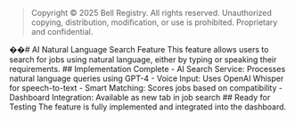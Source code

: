> Copyright © 2025 Bell Registry. All rights reserved.
> Unauthorized copying, distribution, modification, or use is prohibited.
> Proprietary and confidential.
>

��#   A I   N a t u r a l   L a n g u a g e   S e a r c h   F e a t u r e 
 
 T h i s   f e a t u r e   a l l o w s   u s e r s   t o   s e a r c h   f o r   j o b s   u s i n g   n a t u r a l   l a n g u a g e ,   e i t h e r   b y   t y p i n g   o r   s p e a k i n g   t h e i r   r e q u i r e m e n t s . 
 
 # #   I m p l e m e n t a t i o n   C o m p l e t e 
 
 -   A I   S e a r c h   S e r v i c e :   P r o c e s s e s   n a t u r a l   l a n g u a g e   q u e r i e s   u s i n g   G P T - 4 
 -   V o i c e   I n p u t :   U s e s   O p e n A I   W h i s p e r   f o r   s p e e c h - t o - t e x t 
 -   S m a r t   M a t c h i n g :   S c o r e s   j o b s   b a s e d   o n   c o m p a t i b i l i t y 
 -   D a s h b o a r d   I n t e g r a t i o n :   A v a i l a b l e   a s   n e w   t a b   i n   j o b   s e a r c h 
 
 # #   R e a d y   f o r   T e s t i n g 
 
 T h e   f e a t u r e   i s   f u l l y   i m p l e m e n t e d   a n d   i n t e g r a t e d   i n t o   t h e   d a s h b o a r d . 
 